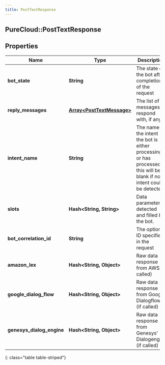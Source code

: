 ```yaml
---
title: PostTextResponse
---
```

## PureCloud::PostTextResponse

## Properties

|Name | Type | Description | Notes|
|------------ | ------------- | ------------- | -------------|
| **bot_state** | **String** | The state of the bot after completion of the request | |
| **reply_messages** | [**Array&lt;PostTextMessage&gt;**](PostTextMessage.html) | The list of messages to respond with, if any | [optional] |
| **intent_name** | **String** | The name of the intent the bot is either processing or has processed, this will be blank if no intent could be detected. | [optional] |
| **slots** | **Hash&lt;String, String&gt;** | Data parameters detected and filled by the bot. | [optional] |
| **bot_correlation_id** | **String** | The optional ID specified in the request | [optional] |
| **amazon_lex** | **Hash&lt;String, Object&gt;** | Raw data response from AWS (if called) | [optional] |
| **google_dialog_flow** | **Hash&lt;String, Object&gt;** | Raw data response from Google Dialogflow (if called) | [optional] |
| **genesys_dialog_engine** | **Hash&lt;String, Object&gt;** | Raw data response from Genesys&#39; Dialogengine (if called) | [optional] |
{: class="table table-striped"}


